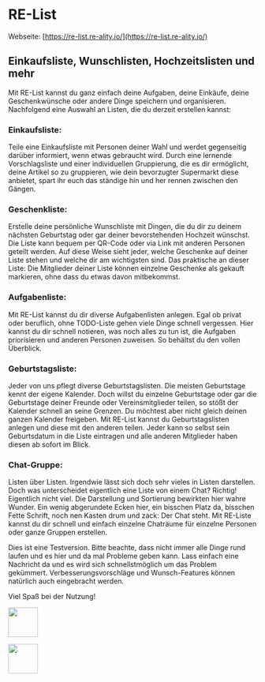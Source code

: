 # RE-List
Webseite: [https://re-list.re-ality.io/](https://re-list.re-ality.io/)


## Einkaufsliste, Wunschlisten, Hochzeitslisten und mehr

Mit RE-List kannst du ganz einfach deine Aufgaben, deine Einkäufe, deine Geschenkwünsche oder andere Dinge speichern und organisieren.
Nachfolgend eine Auswahl an Listen, die du derzeit erstellen kannst:

### Einkaufsliste:
Teile eine Einkaufsliste mit Personen deiner Wahl und werdet gegenseitig darüber informiert, wenn etwas gebraucht wird. Durch eine lernende Vorschlagsliste und einer individuellen Gruppierung, die es dir ermöglicht, deine Artikel so zu gruppieren, wie dein bevorzugter Supermarkt diese anbietet, spart ihr euch das ständige hin und her rennen zwischen den Gängen.

### Geschenkliste:
Erstelle deine persönliche Wunschliste mit Dingen, die du dir zu deinem nächsten Geburtstag oder gar deiner bevorstehenden Hochzeit wünschst. Die Liste kann bequem per QR-Code oder via Link mit anderen Personen geteilt werden. Auf diese Weise sieht jeder, welche Geschenke auf deiner Liste stehen und welche dir am wichtigsten sind. Das praktische an dieser Liste: Die Mitglieder deiner Liste können einzelne Geschenke als gekauft markieren, ohne dass du etwas davon mitbekommst.

### Aufgabenliste:
Mit RE-List kannst du dir diverse Aufgabenlisten anlegen. Egal ob privat oder beruflich, ohne TODO-Liste gehen viele Dinge schnell vergessen. Hier kannst du dir schnell notieren, was noch alles zu tun ist, die Aufgaben priorisieren und anderen Personen zuweisen. So behältst du den vollen Überblick.

### Geburtstagsliste:
Jeder von uns pflegt diverse Geburtstagslisten. Die meisten Geburtstage kennt der eigene Kalender. Doch willst du einzelne Geburtstage oder gar die Geburtstage deiner Freunde oder Vereinsmitglieder teilen, so stößt der Kalender schnell an seine Grenzen. Du möchtest aber nicht gleich deinen ganzen Kalender freigeben. Mit RE-List kannst du Geburtstagslisten anlegen und diese mit den anderen teilen. Jeder kann so selbst sein Geburtsdatum in die Liste eintragen und alle anderen Mitglieder haben diesen ab sofort im Blick.

### Chat-Gruppe:
Listen über Listen. Irgendwie lässt sich doch sehr vieles in Listen darstellen. Doch was unterscheidet eigentlich eine Liste von einem Chat? Richtig! Eigentlich nicht viel. Die Darstellung und Sortierung bewirkten hier wahre Wunder. Ein wenig abgerundete Ecken hier, ein bisschen Platz da, bisschen Fette Schrift, noch nen Kasten drum und zack: Der Chat steht. Mit RE-Liste kannst du dir schnell und einfach einzelne Chaträume für einzelne Personen oder ganze Gruppen erstellen.

Dies ist eine Testversion. Bitte beachte, dass nicht immer alle Dinge rund laufen und es hier und da mal Probleme geben kann. Lass einfach eine Nachricht da und es wird sich schnellstmöglich um das Problem gekümmert. Verbesserungsvorschläge und Wunsch-Features können natürlich auch eingebracht werden.

Viel Spaß bei der Nutzung!

[<img src="https://re-list.re-ality.io/_next/image?url=%2F_next%2Fstatic%2Fmedia%2Fbadge-apple.db1c3fb4.jpg&w=1920&q=75" height="60" />](https://apple.co/3WilklO)

[<img src="https://re-list.re-ality.io/_next/image?url=%2F_next%2Fstatic%2Fmedia%2Fgoogle-play-badge.a096bc68.png&w=1920&q=75" height="60" />](https://play.google.com/store/apps/details?id=io.resign.apps.relist)